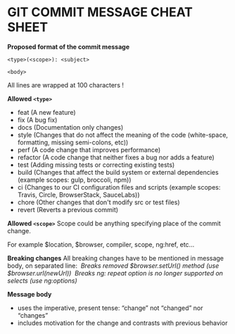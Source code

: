 # GIT COMMIT MESSAGE CHEAT SHEET

**Proposed format of the commit message**

```
<type>(<scope>): <subject>

<body>
```

All lines are wrapped at 100 characters !


**Allowed `<type>`**

- feat (A new feature)
- fix (A bug fix)
- docs (Documentation only changes)
- style (Changes that do not affect the meaning of the code (white-space, formatting, missing semi-colons, etc))
- perf (A code change that improves performance)
- refactor (A code change that neither fixes a bug nor adds a feature)
- test (Adding missing tests or correcting existing tests)
- build (Changes that affect the build system or external dependencies (example scopes: gulp, broccoli, npm))
- ci (Changes to our CI configuration files and scripts (example scopes: Travis, Circle, BrowserStack, SauceLabs))
- chore (Other changes that don't modify src or test files)
- revert (Reverts a previous commit)

**Allowed `<scope>`**
Scope could be anything specifying place of the commit change.

For example $location, $browser, compiler, scope, ng:href, etc...


**Breaking changes**
All breaking changes have to be mentioned in message body, on separated line:
​	_Breaks removed $browser.setUrl() method (use $browser.url(newUrl))_
​	_Breaks ng: repeat option is no longer supported on selects (use ng:options)_


**Message body**

- uses the imperative, present tense: “change” not “changed” nor “changes”
- includes motivation for the change and contrasts with previous behavior
